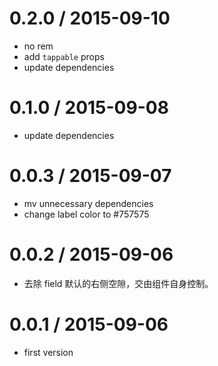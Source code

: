 
0.2.0 / 2015-09-10
==================

 * no rem
 * add `tappable` props
 * update dependencies

0.1.0 / 2015-09-08
==================

 * update dependencies

0.0.3 / 2015-09-07
==================

 * mv unnecessary dependencies
 * change label color to #757575

0.0.2 / 2015-09-06
==================

 * 去除 field 默认的右侧空隙，交由组件自身控制。

0.0.1 / 2015-09-06
==================

 * first version
